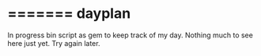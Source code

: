 =======
dayplan
=======

In progress bin script as gem to keep track of my day. Nothing much to see here just yet. Try again later.
